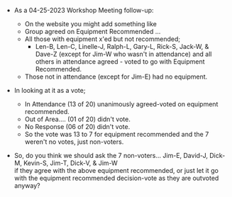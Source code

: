 -  As a 04-25-2023 Workshop Meeting follow-up:
   - On the website you might add something like
   - Group agreed on Equipment Recommended  ...
   - All those with equipment x'ed but not recommended;
     - Len-B, Len-C, Linelle-J, Ralph-L, Gary-L, Rick-S, Jack-W, & Dave-Z (except for Jim-W who wasn't in attendance) and all others in attendance agreed - voted to go with Equipment Recommended.
   - Those not in attendance (except for Jim-E) had no equipment.
- In looking at it as a vote;
  - In Attendance (13 of 20) unanimously agreed-voted on equipment recommended.
  - Out of Area.... (01 of 20) didn't vote.
  - No Response (06 of 20) didn't vote.
  - So the vote was 13 to 7 for equipment recommended and the 7 weren't no votes, just non-voters.

- So, do you think we should ask the 7 non-voters... Jim-E, David-J, Dick-M, Kevin-S, Jim-T, Dick-V, & Jim-W </br>
if they agree with the above equipment recommended, or just let it go with the equipment recommended decision-vote
as they are outvoted anyway?
